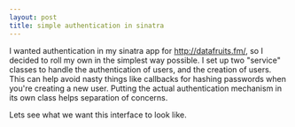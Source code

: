 ```yaml
---
layout: post
title: simple authentication in sinatra
---
```


I wanted authentication in my sinatra app for http://datafruits.fm/, so I 
decided to roll my own in the simplest way possible. I set up two "service"
classes to handle the authentication of users, and the creation of users. This
can help avoid nasty things like callbacks for hashing passwords when you're creating
a new user. Putting the actual authentication mechanism in its own class helps separation of concerns.

Lets see what we want this interface to look like.
